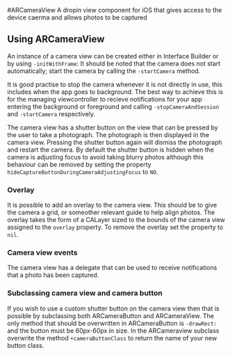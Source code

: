 #ARCameraView
A dropin view component for iOS that gives access to the device caerma and allows photos to be captured



## Using ARCameraView
An instance of a camera view can be created either in Interface Builder or by using `-initWithFrame`:
It should be noted that the camera does not start automatically; start the camera by calling the `-startCamera` method.

It is good practise to stop the camera whenever it is not directly in use, this includes when the app goes to background. 
The best way to achieve this is for the managing viewcontroller to recieve notifications for your app entering the background or foreground and calling `-stopCameraAndSession` and `-startCamera` respectively. 

The camera view has a shutter button on the view that can be pressed by the user to take a photograph. The photograph is then displayed in the camera view. Pressing the shutter button again will dismiss the photograph and restart the camera.
By default the shutter button is hidden when the camera is adjusting focus to avoid taking blurry photos although this behaviour can be removed by setting the property `hideCaptureButtonDuringCameraAdjustingFocus` to `NO`.

### Overlay
It is possible to add an overlay to the camera view. This should be to give the camera a grid, or someother relevant guide to help align photos.
The overlay takes the form of a CALayer sized to the bounds of the camera view assigned to the `overlay` property.
To remove the overlay set the property to `nil`.


### Camera view events
The camera view has a delegate that can be used to receive notifications that a photo has been captured.

### Subclassing camera view and camera button
If you wish to use a custom shutter button on the camera view then that is possible by subclassing both ARCameraButton and ARCameraView.
The only method that should be overwritten in ARCameraButton is `-drawRect:` and the button must be 60px-60px in size.
In the ARCameraview subclass overwrite the method `+cameraButtonClass` to return the name of your new button class.
